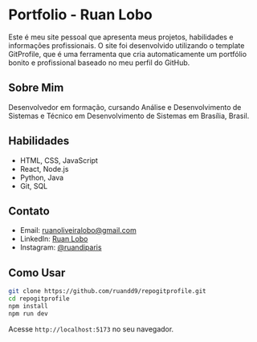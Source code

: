 # Portfolio - Ruan Lobo

Este é meu site pessoal que apresenta meus projetos, habilidades e informações profissionais. O site foi desenvolvido utilizando o template GitProfile, que é uma ferramenta que cria automaticamente um portfólio bonito e profissional baseado no meu perfil do GitHub.

## Sobre Mim

Desenvolvedor em formação, cursando Análise e Desenvolvimento de Sistemas e Técnico em Desenvolvimento de Sistemas em Brasília, Brasil.

## Habilidades

- HTML, CSS, JavaScript
- React, Node.js
- Python, Java
- Git, SQL

## Contato

- Email: ruanoliveiralobo@gmail.com
- LinkedIn: [Ruan Lobo](https://www.linkedin.com/in/ruan-lobo-b95008308/)
- Instagram: [@ruandiparis](https://www.instagram.com/ruandiparis/)

## Como Usar

```bash
git clone https://github.com/ruandd9/repogitprofile.git
cd repogitprofile
npm install
npm run dev
```

Acesse `http://localhost:5173` no seu navegador.
